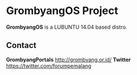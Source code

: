 GrombyangOS Project
======================

**GrombyangOS** is a LUBUNTU 14.04 based distro.

Contact
------------
**GrombyangPortals** http://grombyang.or.id/
**Twitter** https://twitter.com/forumpemalang
